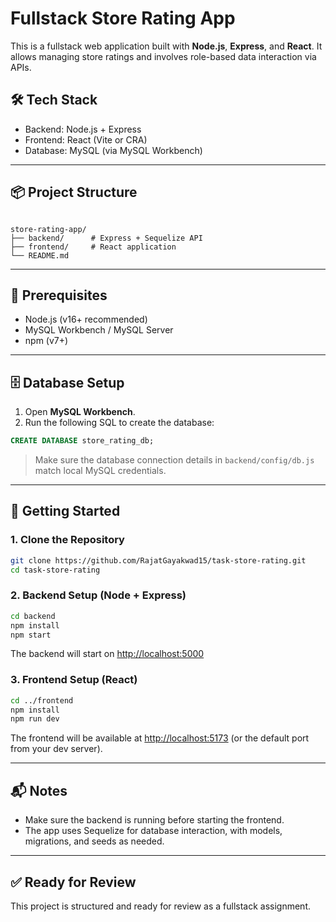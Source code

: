 # Fullstack Store Rating App

This is a fullstack web application built with **Node.js**, **Express**, and **React**. It allows managing store ratings and involves role-based data interaction via APIs.

## 🛠️ Tech Stack

- Backend: Node.js + Express
- Frontend: React (Vite or CRA)
- Database: MySQL (via MySQL Workbench)

---

## 📦 Project Structure

```

store-rating-app/
├── backend/      # Express + Sequelize API
├── frontend/     # React application
└── README.md

```

---

## 🔧 Prerequisites

- Node.js (v16+ recommended)
- MySQL Workbench / MySQL Server
- npm (v7+)

---

## 🗄️ Database Setup

1. Open **MySQL Workbench**.
2. Run the following SQL to create the database:

```sql
CREATE DATABASE store_rating_db;
```

> Make sure the database connection details in `backend/config/db.js` match local MySQL credentials.

---

## 🚀 Getting Started

### 1. Clone the Repository

```bash
git clone https://github.com/RajatGayakwad15/task-store-rating.git
cd task-store-rating
```

### 2. Backend Setup (Node + Express)

```bash
cd backend
npm install
npm start
```

The backend will start on [http://localhost:5000](http://localhost:5000)

### 3. Frontend Setup (React)

```bash
cd ../frontend
npm install
npm run dev
```

The frontend will be available at [http://localhost:5173](http://localhost:5173) (or the default port from your dev server).

---

## 📬 Notes

- Make sure the backend is running before starting the frontend.
- The app uses Sequelize for database interaction, with models, migrations, and seeds as needed.

---

## ✅ Ready for Review

This project is structured and ready for review as a fullstack assignment.
